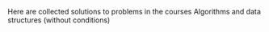 Here are collected solutions to problems in the courses Algorithms and data structures (without conditions)
